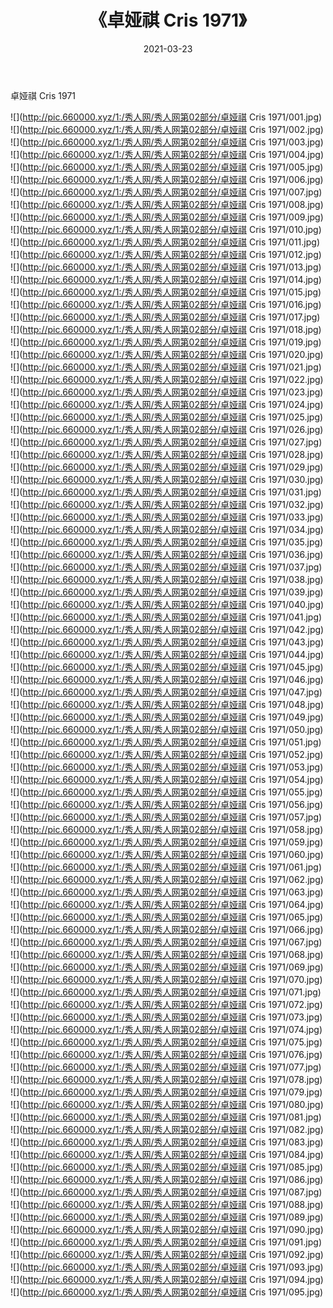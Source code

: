 ﻿---
layout: post
title:  《卓娅祺 Cris 1971》
date:   2021-03-23
img: http://pic.660000.xyz/1:/秀人网/秀人网第02部分/卓娅祺 Cris 1971/000.jpg
categories: [美女, 清纯, 唯美]
---

卓娅祺 Cris 1971

  ![](http://pic.660000.xyz/1:/秀人网/秀人网第02部分/卓娅祺 Cris 1971/001.jpg) <br> ![](http://pic.660000.xyz/1:/秀人网/秀人网第02部分/卓娅祺 Cris 1971/002.jpg) <br> ![](http://pic.660000.xyz/1:/秀人网/秀人网第02部分/卓娅祺 Cris 1971/003.jpg) <br> ![](http://pic.660000.xyz/1:/秀人网/秀人网第02部分/卓娅祺 Cris 1971/004.jpg) <br> ![](http://pic.660000.xyz/1:/秀人网/秀人网第02部分/卓娅祺 Cris 1971/005.jpg) <br> ![](http://pic.660000.xyz/1:/秀人网/秀人网第02部分/卓娅祺 Cris 1971/006.jpg) <br> ![](http://pic.660000.xyz/1:/秀人网/秀人网第02部分/卓娅祺 Cris 1971/007.jpg) <br> ![](http://pic.660000.xyz/1:/秀人网/秀人网第02部分/卓娅祺 Cris 1971/008.jpg) <br> ![](http://pic.660000.xyz/1:/秀人网/秀人网第02部分/卓娅祺 Cris 1971/009.jpg) <br> ![](http://pic.660000.xyz/1:/秀人网/秀人网第02部分/卓娅祺 Cris 1971/010.jpg) <br> ![](http://pic.660000.xyz/1:/秀人网/秀人网第02部分/卓娅祺 Cris 1971/011.jpg) <br> ![](http://pic.660000.xyz/1:/秀人网/秀人网第02部分/卓娅祺 Cris 1971/012.jpg) <br> ![](http://pic.660000.xyz/1:/秀人网/秀人网第02部分/卓娅祺 Cris 1971/013.jpg) <br> ![](http://pic.660000.xyz/1:/秀人网/秀人网第02部分/卓娅祺 Cris 1971/014.jpg) <br> ![](http://pic.660000.xyz/1:/秀人网/秀人网第02部分/卓娅祺 Cris 1971/015.jpg) <br> ![](http://pic.660000.xyz/1:/秀人网/秀人网第02部分/卓娅祺 Cris 1971/016.jpg) <br> ![](http://pic.660000.xyz/1:/秀人网/秀人网第02部分/卓娅祺 Cris 1971/017.jpg) <br> ![](http://pic.660000.xyz/1:/秀人网/秀人网第02部分/卓娅祺 Cris 1971/018.jpg) <br> ![](http://pic.660000.xyz/1:/秀人网/秀人网第02部分/卓娅祺 Cris 1971/019.jpg) <br> ![](http://pic.660000.xyz/1:/秀人网/秀人网第02部分/卓娅祺 Cris 1971/020.jpg) <br> ![](http://pic.660000.xyz/1:/秀人网/秀人网第02部分/卓娅祺 Cris 1971/021.jpg) <br> ![](http://pic.660000.xyz/1:/秀人网/秀人网第02部分/卓娅祺 Cris 1971/022.jpg) <br> ![](http://pic.660000.xyz/1:/秀人网/秀人网第02部分/卓娅祺 Cris 1971/023.jpg) <br> ![](http://pic.660000.xyz/1:/秀人网/秀人网第02部分/卓娅祺 Cris 1971/024.jpg) <br> ![](http://pic.660000.xyz/1:/秀人网/秀人网第02部分/卓娅祺 Cris 1971/025.jpg) <br> ![](http://pic.660000.xyz/1:/秀人网/秀人网第02部分/卓娅祺 Cris 1971/026.jpg) <br> ![](http://pic.660000.xyz/1:/秀人网/秀人网第02部分/卓娅祺 Cris 1971/027.jpg) <br> ![](http://pic.660000.xyz/1:/秀人网/秀人网第02部分/卓娅祺 Cris 1971/028.jpg) <br> ![](http://pic.660000.xyz/1:/秀人网/秀人网第02部分/卓娅祺 Cris 1971/029.jpg) <br> ![](http://pic.660000.xyz/1:/秀人网/秀人网第02部分/卓娅祺 Cris 1971/030.jpg) <br> ![](http://pic.660000.xyz/1:/秀人网/秀人网第02部分/卓娅祺 Cris 1971/031.jpg) <br> ![](http://pic.660000.xyz/1:/秀人网/秀人网第02部分/卓娅祺 Cris 1971/032.jpg) <br> ![](http://pic.660000.xyz/1:/秀人网/秀人网第02部分/卓娅祺 Cris 1971/033.jpg) <br> ![](http://pic.660000.xyz/1:/秀人网/秀人网第02部分/卓娅祺 Cris 1971/034.jpg) <br> ![](http://pic.660000.xyz/1:/秀人网/秀人网第02部分/卓娅祺 Cris 1971/035.jpg) <br> ![](http://pic.660000.xyz/1:/秀人网/秀人网第02部分/卓娅祺 Cris 1971/036.jpg) <br> ![](http://pic.660000.xyz/1:/秀人网/秀人网第02部分/卓娅祺 Cris 1971/037.jpg) <br> ![](http://pic.660000.xyz/1:/秀人网/秀人网第02部分/卓娅祺 Cris 1971/038.jpg) <br> ![](http://pic.660000.xyz/1:/秀人网/秀人网第02部分/卓娅祺 Cris 1971/039.jpg) <br> ![](http://pic.660000.xyz/1:/秀人网/秀人网第02部分/卓娅祺 Cris 1971/040.jpg) <br> ![](http://pic.660000.xyz/1:/秀人网/秀人网第02部分/卓娅祺 Cris 1971/041.jpg) <br> ![](http://pic.660000.xyz/1:/秀人网/秀人网第02部分/卓娅祺 Cris 1971/042.jpg) <br> ![](http://pic.660000.xyz/1:/秀人网/秀人网第02部分/卓娅祺 Cris 1971/043.jpg) <br> ![](http://pic.660000.xyz/1:/秀人网/秀人网第02部分/卓娅祺 Cris 1971/044.jpg) <br> ![](http://pic.660000.xyz/1:/秀人网/秀人网第02部分/卓娅祺 Cris 1971/045.jpg) <br> ![](http://pic.660000.xyz/1:/秀人网/秀人网第02部分/卓娅祺 Cris 1971/046.jpg) <br> ![](http://pic.660000.xyz/1:/秀人网/秀人网第02部分/卓娅祺 Cris 1971/047.jpg) <br> ![](http://pic.660000.xyz/1:/秀人网/秀人网第02部分/卓娅祺 Cris 1971/048.jpg) <br> ![](http://pic.660000.xyz/1:/秀人网/秀人网第02部分/卓娅祺 Cris 1971/049.jpg) <br> ![](http://pic.660000.xyz/1:/秀人网/秀人网第02部分/卓娅祺 Cris 1971/050.jpg) <br> ![](http://pic.660000.xyz/1:/秀人网/秀人网第02部分/卓娅祺 Cris 1971/051.jpg) <br> ![](http://pic.660000.xyz/1:/秀人网/秀人网第02部分/卓娅祺 Cris 1971/052.jpg) <br> ![](http://pic.660000.xyz/1:/秀人网/秀人网第02部分/卓娅祺 Cris 1971/053.jpg) <br> ![](http://pic.660000.xyz/1:/秀人网/秀人网第02部分/卓娅祺 Cris 1971/054.jpg) <br> ![](http://pic.660000.xyz/1:/秀人网/秀人网第02部分/卓娅祺 Cris 1971/055.jpg) <br> ![](http://pic.660000.xyz/1:/秀人网/秀人网第02部分/卓娅祺 Cris 1971/056.jpg) <br> ![](http://pic.660000.xyz/1:/秀人网/秀人网第02部分/卓娅祺 Cris 1971/057.jpg) <br> ![](http://pic.660000.xyz/1:/秀人网/秀人网第02部分/卓娅祺 Cris 1971/058.jpg) <br> ![](http://pic.660000.xyz/1:/秀人网/秀人网第02部分/卓娅祺 Cris 1971/059.jpg) <br> ![](http://pic.660000.xyz/1:/秀人网/秀人网第02部分/卓娅祺 Cris 1971/060.jpg) <br> ![](http://pic.660000.xyz/1:/秀人网/秀人网第02部分/卓娅祺 Cris 1971/061.jpg) <br> ![](http://pic.660000.xyz/1:/秀人网/秀人网第02部分/卓娅祺 Cris 1971/062.jpg) <br> ![](http://pic.660000.xyz/1:/秀人网/秀人网第02部分/卓娅祺 Cris 1971/063.jpg) <br> ![](http://pic.660000.xyz/1:/秀人网/秀人网第02部分/卓娅祺 Cris 1971/064.jpg) <br> ![](http://pic.660000.xyz/1:/秀人网/秀人网第02部分/卓娅祺 Cris 1971/065.jpg) <br> ![](http://pic.660000.xyz/1:/秀人网/秀人网第02部分/卓娅祺 Cris 1971/066.jpg) <br> ![](http://pic.660000.xyz/1:/秀人网/秀人网第02部分/卓娅祺 Cris 1971/067.jpg) <br> ![](http://pic.660000.xyz/1:/秀人网/秀人网第02部分/卓娅祺 Cris 1971/068.jpg) <br> ![](http://pic.660000.xyz/1:/秀人网/秀人网第02部分/卓娅祺 Cris 1971/069.jpg) <br> ![](http://pic.660000.xyz/1:/秀人网/秀人网第02部分/卓娅祺 Cris 1971/070.jpg) <br> ![](http://pic.660000.xyz/1:/秀人网/秀人网第02部分/卓娅祺 Cris 1971/071.jpg) <br> ![](http://pic.660000.xyz/1:/秀人网/秀人网第02部分/卓娅祺 Cris 1971/072.jpg) <br> ![](http://pic.660000.xyz/1:/秀人网/秀人网第02部分/卓娅祺 Cris 1971/073.jpg) <br> ![](http://pic.660000.xyz/1:/秀人网/秀人网第02部分/卓娅祺 Cris 1971/074.jpg) <br> ![](http://pic.660000.xyz/1:/秀人网/秀人网第02部分/卓娅祺 Cris 1971/075.jpg) <br> ![](http://pic.660000.xyz/1:/秀人网/秀人网第02部分/卓娅祺 Cris 1971/076.jpg) <br> ![](http://pic.660000.xyz/1:/秀人网/秀人网第02部分/卓娅祺 Cris 1971/077.jpg) <br> ![](http://pic.660000.xyz/1:/秀人网/秀人网第02部分/卓娅祺 Cris 1971/078.jpg) <br> ![](http://pic.660000.xyz/1:/秀人网/秀人网第02部分/卓娅祺 Cris 1971/079.jpg) <br> ![](http://pic.660000.xyz/1:/秀人网/秀人网第02部分/卓娅祺 Cris 1971/080.jpg) <br> ![](http://pic.660000.xyz/1:/秀人网/秀人网第02部分/卓娅祺 Cris 1971/081.jpg) <br> ![](http://pic.660000.xyz/1:/秀人网/秀人网第02部分/卓娅祺 Cris 1971/082.jpg) <br> ![](http://pic.660000.xyz/1:/秀人网/秀人网第02部分/卓娅祺 Cris 1971/083.jpg) <br> ![](http://pic.660000.xyz/1:/秀人网/秀人网第02部分/卓娅祺 Cris 1971/084.jpg) <br> ![](http://pic.660000.xyz/1:/秀人网/秀人网第02部分/卓娅祺 Cris 1971/085.jpg) <br> ![](http://pic.660000.xyz/1:/秀人网/秀人网第02部分/卓娅祺 Cris 1971/086.jpg) <br> ![](http://pic.660000.xyz/1:/秀人网/秀人网第02部分/卓娅祺 Cris 1971/087.jpg) <br> ![](http://pic.660000.xyz/1:/秀人网/秀人网第02部分/卓娅祺 Cris 1971/088.jpg) <br> ![](http://pic.660000.xyz/1:/秀人网/秀人网第02部分/卓娅祺 Cris 1971/089.jpg) <br> ![](http://pic.660000.xyz/1:/秀人网/秀人网第02部分/卓娅祺 Cris 1971/090.jpg) <br> ![](http://pic.660000.xyz/1:/秀人网/秀人网第02部分/卓娅祺 Cris 1971/091.jpg) <br> ![](http://pic.660000.xyz/1:/秀人网/秀人网第02部分/卓娅祺 Cris 1971/092.jpg) <br> ![](http://pic.660000.xyz/1:/秀人网/秀人网第02部分/卓娅祺 Cris 1971/093.jpg) <br> ![](http://pic.660000.xyz/1:/秀人网/秀人网第02部分/卓娅祺 Cris 1971/094.jpg) <br> ![](http://pic.660000.xyz/1:/秀人网/秀人网第02部分/卓娅祺 Cris 1971/095.jpg) <br>